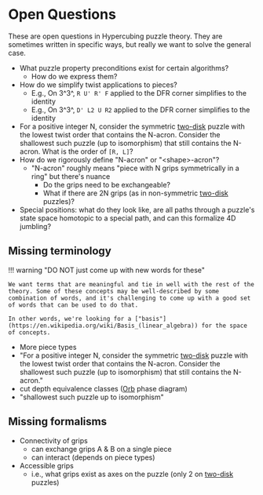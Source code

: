 # Open Questions

These are open questions in Hypercubing puzzle theory. They are sometimes written in specific ways, but really we want to solve the general case.

- What puzzle property preconditions exist for certain algorithms?
    - How do we express them?
- How do we simplify twist applications to pieces?
    - E.g., On 3^3^, `R U' R' F` applied to the DFR corner simplifies to the identity
    - E.g., On 3^3^, `D' L2 U R2` applied to the DFR corner simplifies to the identity
- For a positive integer N, consider the symmetric [two-disk] puzzle with the lowest twist order that contains the N-acron. Consider the shallowest such puzzle (up to isomorphism) that still contains the N-acron. What is the order of `[R, L]`?
- How do we rigorously define "N-acron" or "\<shape\>-acron"?
    - "N-acron" roughly means "piece with N grips symmetrically in a ring" but there's nuance
        - Do the grips need to be exchangeable?
        - What if there are 2N grips (as in non-symmetric [two-disk] puzzles)?
- Special positions: what do they look like, are all paths through a puzzle's state space homotopic to a special path, and can this formalize 4D jumbling?

## Missing terminology

!!! warning "DO NOT just come up with new words for these"

    We want terms that are meaningful and tie in well with the rest of the theory. Some of these concepts may be well-described by some combination of words, and it's challenging to come up with a good set of words that can be used to do that.

    In other words, we're looking for a ["basis"](https://en.wikipedia.org/wiki/Basis_(linear_algebra)) for the space of concepts.

- More piece types
- "For a positive integer N, consider the symmetric [two-disk] puzzle with the lowest twist order that contains the N-acron. Consider the shallowest such puzzle (up to isomorphism) that still contains the N-acron."
- cut depth equivalence classes ([Orb] phase diagram)
- "shallowest such puzzle up to isomorphism"

## Missing formalisms

- Connectivity of grips
    - can exchange grips A & B on a single piece
    - can interact (depends on piece types)
- Accessible grips
    - i.e., what grips exist as axes on the puzzle (only 2 on [two-disk] puzzles)

[two-disk]: https://www.twodisks.org/play/
[Orb]: https://milojacquet.com/twisty/orb
